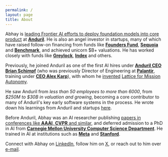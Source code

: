 ```yaml
---
permalink: /
layout: page
title: About
---
```


Abhay is [leading Frontier AI efforts to deploy foundation models into core product](https://www.anduril.com/article/anduril-partners-with-openai-to-advance-u-s-artificial-intelligence-leadership-and-protect-u-s/) at [**Anduril**](http://anduril.com/). He is also an angel investor in startups, many of which have raised follow-on financing from funds like **[Founders Fund](https://foundersfund.com/)**, **[Sequoia](https://www.sequoiacap.com/)** and **[Benchmark](https://benchmark.com/)**, and achieved unicorn $B+ valuations. He has worked closely with funds like [**Greylock**](https://greylock.com/), [**Index**](https://www.indexventures.com/) and others.
 
Previously, he joined Anduril as one of the first AI hires under [**Anduril CEO Brian Schimpf**](https://www.linkedin.com/in/bschimpf/) (who was previously Director of Engineering at **[Palantir](https://www.palantir.com/)**, training under [**CEO Alex Karp**](https://en.wikipedia.org/wiki/Alex_Karp)), with whom he [invented](https://patents.google.com/patent/US20230089776A1/en) [Lattice for Mission Autonomy](https://www.anduril.com/mission-autonomy/). 
 
 He saw Anduril from _less than 50 employees to more than 6000_, from _$250M to $30B in valuation and growing_, becoming a core contributor to many of Anduril's key early software systems in the process. He wrote down his learnings from Anduril and startups [here](https://docs.google.com/document/d/1QFR3scxuGSY848qA7JDYEHI2uVB7f5nzIj_jIH7ihZQ/edit). 
 
 Before Anduril, Abhay was an AI researcher publishing [papers in conferences like **AAAI**, **CVPR** and similar](https://scholar.google.com/citations?user=Inp7zBgAAAAJ&hl=en), and deferred admission to a PhD in AI from **[Carnegie Mellon University Computer Science Department](https://csd.cmu.edu/)**. He trained in AI at institutions such as [**Meta**](https://about.meta.com/) and [**Stanford**](https://www.stanford.edu/).
 
 Connect with Abhay on [LinkedIn](https://www.linkedin.com/in/abhayvenkatesh/), follow him on [X](https://twitter.com/AbhayVenkatesh1), or reach out to him over [e-mail](mailto:abhay.venkatesh@gmail.com).
